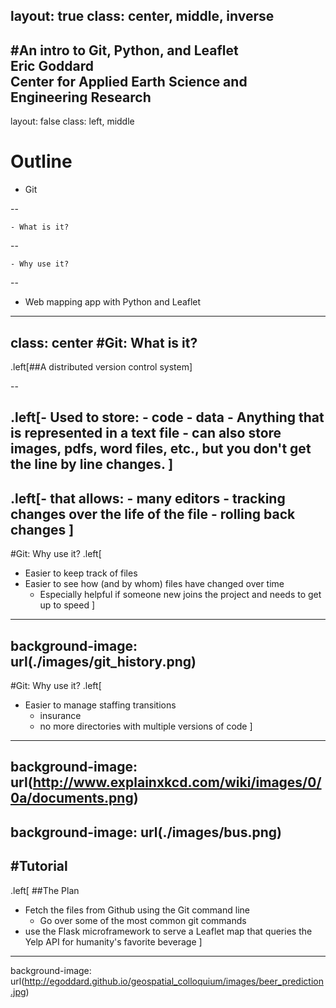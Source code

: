 layout: true
class: center, middle, inverse
---
#An intro to Git, Python, and Leaflet    
Eric Goddard  
Center for Applied Earth Science and Engineering Research
---
layout: false
class: left, middle
# Outline
- Git

--

    - What is it?
--

    - Why use it?
--

- Web mapping app with Python and Leaflet
---
class: center
#Git: What is it?
--

.left[##A distributed version control system]

--

.left[- Used to store:
    - code
    - data
    - Anything that is represented in a text file
        - can also store images, pdfs, word files, etc., but you don't get the line by line changes.
]
--

.left[- that allows:
    - many editors
    - tracking changes over the life of the file
    - rolling back changes
]
---
#Git: Why use it?
.left[
- Easier to keep track of files
- Easier to see how (and by whom) files have changed over time
    - Especially helpful if someone new joins the project and needs to get up to speed
]
---

background-image: url(./images/git_history.png)
---
#Git: Why use it?
.left[ 
- Easier to manage staffing transitions 
    - insurance 
    - no more directories with multiple versions of code
]
---
background-image: url(http://www.explainxkcd.com/wiki/images/0/0a/documents.png)
---
background-image: url(./images/bus.png)
---
#Tutorial
--

.left[
##The Plan
- Fetch the files from Github using the Git command line
    - Go over some of the most common git commands  
- use the Flask microframework to serve a Leaflet map that queries the Yelp API for
humanity's favorite beverage
]
---
background-image: url(http://egoddard.github.io/geospatial_colloquium/images/beer_prediction.jpg)

